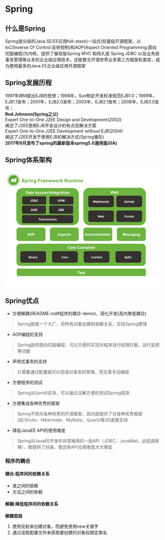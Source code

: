 # Spring
## 什么是Spring
  Spring是分层的Java SE/EE应用full-stack(一站式)轻量级开源框架，以IoC(Inverse Of Control:反转控制)和AOP(Aspect Oriented Programming:面向切面编程)为内核，提供了展现层Spring MVC 和持久层 Spring JDBC 以及业务层事务管理等众多的企业级应用技术，还能整合开源世界众多第三方框架和类库，成为使用最多的Java EE企业级应用开源框架
## Spring发展历程
  1997年IBM提出EJB的思想；1998年，Sun制定开发标准规范EJB1.0；1999年，EJB1.1发布；2001年，EJB2.0发布；2003年，EJB2.1发布；2006年，EJB3.0发布；  
 **Rod Johnson(Spring之父)**  
     Expert One-to-One J2EE Design and Development(2002)  
     阐述了J2EE使用EJB开发设计的有点及解决方案  
     Expert One-to-One J2EE Development without EJB(2004)  
     阐述了J2EE开发不使用EJB的解决方式(Spring雏形)  
**2017年9月发布了spring的最新版本spring5.0通用版(GA)**
## Spring体系架构
 ![images](spring-overview.png)
 
 ## Spring优点
 - 方便解耦(README.md#程序的耦合-demo)，简化开发(高内聚低耦合)
 >Spring就是一个大厂，将所有对象创建和依赖关系，交给Spring管理
 - AOP编程的支持
 >Spring提供面向切面编程，可以方便的实现对程序进行权限拦截、运行监控等功能
 - 声明式事务的支持
 >只需要通过配置就可以完成对事务的管理，而无需手动编程
 - 方便程序的测试
 >Spring对Junit4支持，可以通过注解方便的测试Spring程序
 - 方便集成各种优秀的框架
 >Spring不排斥各种优秀的开源框架，其内部提供了对各种优秀框架(如:Struts、Hibermate、MyBatis、Quartz等)的直接支持
 - 降低JavaEE API的使用难度
 >Spring对JavaEE开发中非常难用的一些API（JDBC，JavaMail、远程调用等），都提供了封装，使这些API应用难度大大降低
 
 
 
 ### 程序的耦合
 #### 耦合:程序间的依赖关系
 - 类之间的依赖
 - 方法之间的依赖
 #### 解耦:降低程序间的依赖关系
**解耦思路**
   1. 使用反射来创建对象，而避免使用new关键字
   2. 通过读取配置文件来获取要创建的对象权限定类名
 
